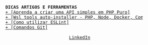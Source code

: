<pre>
        
        
        
        <b>DICAS ARTIGOS E FERRAMENTAS</b>  
        <a href="https://github.com/rafaelcitario/create-api-php/blob/master/README.md">+ [Aprenda a criar uma API simples em PHP Puro]</a>  
        <a href="https://gist.github.com/rafaelcitario/9d3afe2fd3c84901cc0af051ffd5821d#file-setup-wsl-sh">+ [Wsl tools auto-installer - PHP, Node, Docker, Composer, Git & Github CLI]</a>  
        <a href="https://github.com/rafaelcitario/como-usar-eslint/blob/master/README.MD">+ [Como utilizar ESLint]</a>  
        <a href="https://github.com/rafaelcitario/git-commands">+ [Comandos Git]</a>

                                <a href="https://www.linkedin.com/in/rafaelcitario/">LinkedIn</a>                      <a href="https://github.com/rafaelcitario">GitHub</a>                      <a href="mailto:contato.rafaelgomes@outlook.com">E-mail</a>              


</pre>
